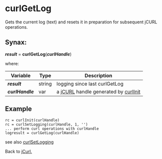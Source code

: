 # curlGetLog

Gets the current log (text) and resets it in preparation for subsequent jCURL operations.

## Synax:

***result*** = **curlGetLog**(***curlHandle***)

where:

| Variable | Type | Description |
|--|--|--|
***result*** | string | logging since last curlGetLog
***curlHandle*** | var | a [jCURL](../../jcurl) handle generated by [curlInit](../curlinit)

## Example

```
rc = curlInit(curlHandle)
rc = curlSetLogging(curlHandle, 1, '')
... perform curl operations with curlHandle
logresult = curlGetLog(curlHandle)
```

see also [curlSetLogging](../curlSetLogging/#heading)

Back to [jCurl.](./../README.md)
